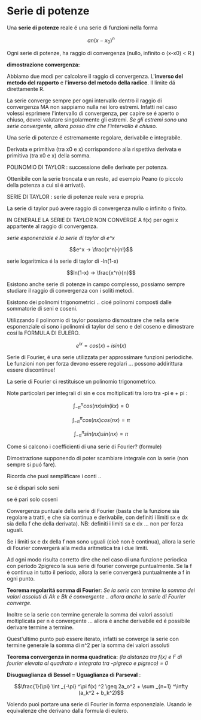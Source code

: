 # Serie di potenze

Una **serie di potenze** reale é una serie di funzioni nella forma 

$$an(x-x_0)^n $$

Ogni serie di potenze, ha raggio di convergenza (nullo, infinito o (x-x0) < R ) 

**dimostrazione convergenza:**

Abbiamo due modi per calcolare il raggio di convergenza. L'**inverso del metodo del rapporto** e l'**inverso del metodo della radice**.  Il limite dá direttamente R. 

La serie converge sempre per ogni intervallo dentro il raggio di convergenza MA non sappiamo nulla nei loro estremi. Infatti nel caso volessi esprimere l'intervallo di convergenza, per capire se é aperto o chiuso, dovrei valutare singolarmente gli estremi. *Se gli estremi  sono una serie convergente, allora posso dire che l'intervallo é chiuso.*

Una serie di potenze é estremamente regolare, derivabile e integrabile. 

Derivata e primitiva (tra x0 e x) corrispondono alla rispettiva derivata e primitiva (tra x0 e x) della somma. 

POLINOMIO DI TAYLOR : successione delle derivate per potenza. 

Ottenibile con la serie troncata e un resto, ad esempio Peano (o piccolo della potenza a cui si é arrivati).

SERIE DI TAYLOR : serie di potenze reale vera e propria. 

La serie di taylor puó avere raggio di convergenza nullo o infinito o finito. 

IN GENERALE LA SERIE DI TAYLOR NON CONVERGE A f(x) per ogni x appartente al raggio di convergenza. 

*serie esponenziale é la serie di taylor di e^x* 

$$e^x → \frac{x^n}{n!}$$

serie logaritmica é la serie di taylor di -ln(1-x) 

$$ln(1-x) → \frac{x^n}{n}$$

Esistono anche serie di potenze in campo complesso, possiamo sempre studiare il raggio di convergenza con i soliti metodi. 

Esistono dei polinomi trigonometrici .. cioé polinomi composti dalle sommatorie di seni e coseni. 

Utilizzando il polinomio di taylor possiamo dismostrare che nella serie esponenziale ci sono i polinomi di taylor del seno e del coseno e dimostrare cosí la FORMULA DI EULERO. 

$$e^{ix} = cos(x) + i sin(x) $$

Serie di Fourier, é una serie utilizzata per approssimare funzioni periodiche. Le funzioni non per forza devono essere regolari ... possono addirittura essere discontinue! 

La serie di Fourier ci restituisce un polinomio trigonometrico. 

Note particolari per integrali di sin e cos moltiplicati tra loro tra -pi e + pi :

$$\int_{-\pi}^{\pi} cos(nx)sin(kx) = 0 $$

$$\int_{-\pi}^{\pi} cos(nx)cos(nx) = \pi$$

$$\int_{-\pi}^{\pi} sin(nx)sin(nx) = \pi $$

Come si calcono i coefficienti di una serie di Fourier? (formule)

Dimostrazione supponendo di poter scambiare integrale con la serie (non sempre si puó fare).

Ricorda che puoi semplificare i conti .. 

se é dispari solo seni

se é pari solo coseni

Convergenza puntuale della serie di Fourier (basta che la funzione sia regolare a tratti, e che sia continua e derivabile, con definiti i limiti sx e dx sia della f che della derivata). NB: definiti i limiti sx e dx ... non per forza uguali. 

Se i limiti sx e dx della f non sono uguali (cioè non è continua), allora la serie di Fourier convergerà alla media aritmetica tra i due limiti.

Ad ogni modo risulta corretto dire che nel caso di una funzione periodica con periodo 2pigreco la sua serie di fourier converge puntualmente. Se la f è continua in tutto il periodo, allora la serie  convergerà puntualmente a f in ogni punto.

**Teorema regolaritá somma di Fourier**: *Se la serie con termine la somma dei valori assoluti di Ak e Bk é convergente .. allora anche la serie di Fourier converge.*

Inoltre se la serie con termine generale la somma dei valori assoluti moltiplicata per n é convergente  ... allora é anche derivabile ed é possibile derivare termine a termine. 

Quest'ultimo punto può essere iterato, infatti se converge la serie con termine generale la somma di n^2 per la somma dei valori assoluti 

**Teorema convergenza in norma quadratica:** *(la distanza tra f(x) e F di fourier elevata al quadrato e integrata tra -pigreco e pigreco) = 0*

**Disuguaglianza di Bessel = Uguaglianza di Parseval** :

$$\frac{1}{\pi} \int _{-\pi} ^\pi f(x) ^2 \geq 2a_o^2 + \sum _{n=1} ^\infty (a_k^2 + b_k^2)$$

Volendo puoi portare una serie di Fourier in forma esponenziale. Usando le equivalenze che derivano dalla formula di eulero.